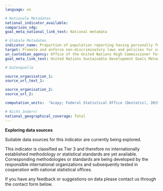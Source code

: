 ```yaml
---
language: en

# Nationale Metadaten
national_indicator_available:
comparison_sdg:
goal_meta_national_link_text: National metadata

# Globale Metadaten
indicator_name: Proportion of population reporting having personally felt discriminated against or harassed in the previous 12 months on the basis of a ground of discrimination prohibited under international human rights law
target: Promote and enforce non-discriminatory laws and policies for sustainable development
un_custodian_agency: Office of the United Nations High Commissioner for Human Rights (OHCHR)
goal_meta_link_text: United Nations Sustainable Development Goals Metadata

# Datenquelle

source_organisation_1:
source_url_text_1:

source_organisation_2:
source_url_2:

computation_units:  "&copy; Federal Statistical Office (Destatis), 2019"

# Nicht ändern!
national_geographical_coverage: Total
---
```

**Exploring data sources**

Suitable data sources for this indicator are currently being explored.

This indicator is classified as Tier 3 and therefore no internationally established methodology or statistical standards are yet available. Corresponding methodologies or standards are being developed by the responsible international organizations and subsequently tested in cooperation with national statistical offices.

If you have any feedback or suggestions on data please contact us through the contact form below.
